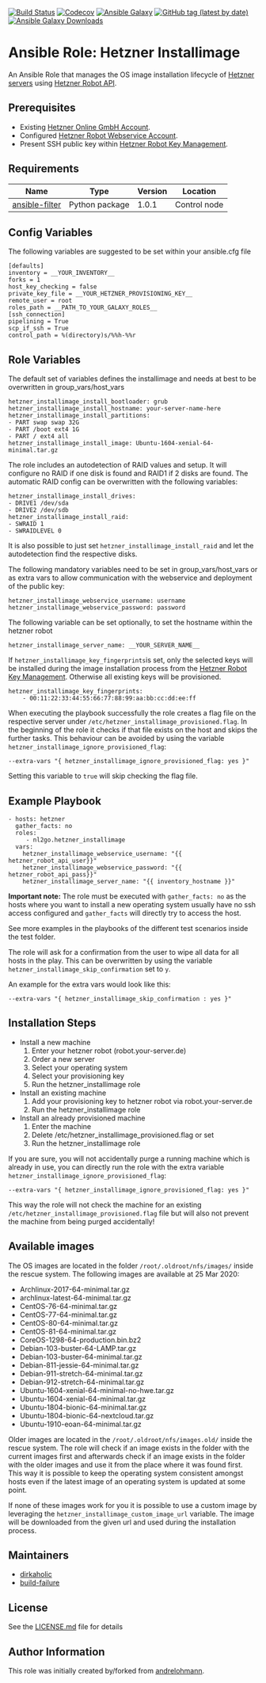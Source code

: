 [![Build Status](https://travis-ci.com/nl2go/ansible-role-hetzner_installimage.svg?branch=master)](https://travis-ci.com/nl2go/ansible-role-hetzner_installimage)
[![Codecov](https://img.shields.io/codecov/c/github/nl2go/ansible-role-hetzner_installimage)](https://codecov.io/gh/nl2go/ansible-role-hetzner_installimage)
[![Ansible Galaxy](https://img.shields.io/badge/role-nl2go.hetzner_installimage-blue.svg)](https://galaxy.ansible.com/nl2go/hetzner_installimage/)
[![GitHub tag (latest by date)](https://img.shields.io/github/v/tag/nl2go/ansible-role-hetzner_installimage)](https://galaxy.ansible.com/nl2go/hetzner_installimage)
[![Ansible Galaxy Downloads](https://img.shields.io/ansible/role/d/44642.svg?color=blue)](https://galaxy.ansible.com/nl2go/hetzner_installimage/)

# Ansible Role: Hetzner Installimage

An Ansible Role that manages the OS image installation lifecycle of [Hetzner servers](https://robot.your-server.de/server) using [Hetzner Robot API](https://robot.your-server.de/doc/webservice/en.html#preface).

## Prerequisites

- Existing [Hetzner Online GmbH Account](https://accounts.hetzner.com).
- Configured [Hetzner Robot Webservice Account](https://robot.your-server.de/preferences).
- Present SSH public key within [Hetzner Robot Key Management](https://robot.your-server.de/key/index).

## Requirements

| Name | Type | Version | Location |
|---|---|---|---|
| [ansible-filter](https://github.com/nl2go/ansible-filter) | Python package | 1.0.1 | Control node |

## Config Variables

The following variables are suggested to be set within your ansible.cfg file

    [defaults]
    inventory = __YOUR_INVENTORY__
    forks = 1
    host_key_checking = false
    private_key_file = __YOUR_HETZNER_PROVISIONING_KEY__
    remote_user = root
    roles_path = __PATH_TO_YOUR_GALAXY_ROLES__
    [ssh_connection]
    pipelining = True
    scp_if_ssh = True
    control_path = %(directory)s/%%h-%%r

## Role Variables

The default set of variables defines the installimage and needs at best to be overwritten in group_vars/host_vars

    hetzner_installimage_install_bootloader: grub
    hetzner_installimage_install_hostname: your-server-name-here
    hetzner_installimage_install_partitions:
    - PART swap swap 32G
    - PART /boot ext4 1G
    - PART / ext4 all
    hetzner_installimage_install_image: Ubuntu-1604-xenial-64-minimal.tar.gz

The role includes an autodetection of RAID values and setup. It will configure no RAID if one disk is found and
RAID1 if 2 disks are found. The automatic RAID config can be overwritten with the following variables:

    hetzner_installimage_install_drives:
    - DRIVE1 /dev/sda
    - DRIVE2 /dev/sdb
    hetzner_installimage_install_raid:
    - SWRAID 1
    - SWRAIDLEVEL 0

It is also possible to just set `hetzner_installimage_install_raid` and let the autodetection find the respective disks.

The following mandatory variables need to be set in group_vars/host_vars or as extra vars to allow communication with 
the webservice and deployment of the public key:

    hetzner_installimage_webservice_username: username
    hetzner_installimage_webservice_password: password

The following variable can be set optionally, to set the hostname within the hetzner robot

    hetzner_installimage_server_name: __YOUR_SERVER_NAME__

If `hetzner_installimage_key_fingerprints`is set, only the selected keys will be installed during the image installation
process from the [Hetzner Robot Key Management](https://robot.your-server.de/key/index). Otherwise all existing
keys will be provisioned.

    hetzner_installimage_key_fingerprints:
        - 00:11:22:33:44:55:66:77:88:99:aa:bb:cc:dd:ee:ff

When executing the playbook successfully the role creates a flag file on the respective server under 
`/etc/hetzner_installimage_provisioned.flag`. In the beginning of the role it checks if that file exists on the host and skips the further
tasks. This behaviour can be avoided by using the variable `hetzner_installimage_ignore_provisioned_flag`:

    --extra-vars "{ hetzner_installimage_ignore_provisioned_flag: yes }"
    
Setting this variable to `true` will skip checking the flag file.

## Example Playbook

    - hosts: hetzner
      gather_facts: no
      roles:
         - nl2go.hetzner_installimage
      vars:
        hetzner_installimage_webservice_username: "{{ hetzner_robot_api_user}}"
        hetzner_installimage_webservice_password: "{{ hetzner_robot_api_pass}}"
        hetzner_installimage_server_name: "{{ inventory_hostname }}"

**Important note:** The role must be executed with `gather_facts: no` as the hosts where you want to install a new 
operating system usually have no ssh access configured and `gather_facts` will directly try to access the host. 

See more examples in the playbooks of the different test scenarios inside the test folder.

The role will ask for a confirmation from the user to wipe all data for all hosts in the play. This can be overwritten
by using the variable `hetzner_installimage_skip_confirmation` set to `y`.

An example for the extra vars would look like this:

    --extra-vars "{ hetzner_installimage_skip_confirmation : yes }"
 
## Installation Steps

  * Install a new machine
    1. Enter your hetzner robot (robot.your-server.de)
    2. Order a new server
    3. Select your operating system
    4. Select your provisioning key
    5. Run the hetzner_installimage role
  * Install an existing machine
    1. Add your provisioning key to hetzner robot via robot.your-server.de
    2. Run the hetzner_installimage role
  * Install an already provisioned machine
    1. Enter the machine
    2. Delete /etc/hetzner_installimage_provisioned.flag or set 
    3. Run the hetzner_installimage role

If you are sure, you will not accidentally purge a running machine which is already in use, you can directly run the 
role with the extra variable `hetzner_installimage_ignore_provisioned_flag`:

    --extra-vars "{ hetzner_installimage_ignore_provisioned_flag: yes }"

This way the role will not check the machine for an existing `/etc/hetzner_installimage_provisioned.flag` file but will also not prevent the machine from 
being purged accidentally!

## Available images

The OS images are located in the folder `/root/.oldroot/nfs/images/` inside the rescue system. The
following images are available at 25 Mar 2020:

* Archlinux-2017-64-minimal.tar.gz
* archlinux-latest-64-minimal.tar.gz
* CentOS-76-64-minimal.tar.gz
* CentOS-77-64-minimal.tar.gz
* CentOS-80-64-minimal.tar.gz
* CentOS-81-64-minimal.tar.gz
* CoreOS-1298-64-production.bin.bz2
* Debian-103-buster-64-LAMP.tar.gz
* Debian-103-buster-64-minimal.tar.gz
* Debian-811-jessie-64-minimal.tar.gz
* Debian-911-stretch-64-minimal.tar.gz
* Debian-912-stretch-64-minimal.tar.gz
* Ubuntu-1604-xenial-64-minimal-no-hwe.tar.gz
* Ubuntu-1604-xenial-64-minimal.tar.gz
* Ubuntu-1804-bionic-64-minimal.tar.gz
* Ubuntu-1804-bionic-64-nextcloud.tar.gz
* Ubuntu-1910-eoan-64-minimal.tar.gz

Older images are located in the `/root/.oldroot/nfs/images.old/` inside the rescue system. The role
will check if an image exists in the folder with the current images first and afterwards check if
an image exists in the folder with the older images and use it from the place where it was found first.
This way it is possible to keep the operating system consistent amongst hosts even if the latest image
of an operating system is updated at some point.

If none of these images work for you it is possible to use a custom image by leveraging
the `hetzner_installimage_custom_image_url` variable. The image will be downloaded from
the given url and used during the installation process.

## Maintainers

- [dirkaholic](https://github.com/dirkaholic)
- [build-failure](https://github.com/build-failure)

## License

See the [LICENSE.md](LICENSE.md) file for details

## Author Information

This role was initially created by/forked from [andrelohmann](https://github.com/andrelohmann).
